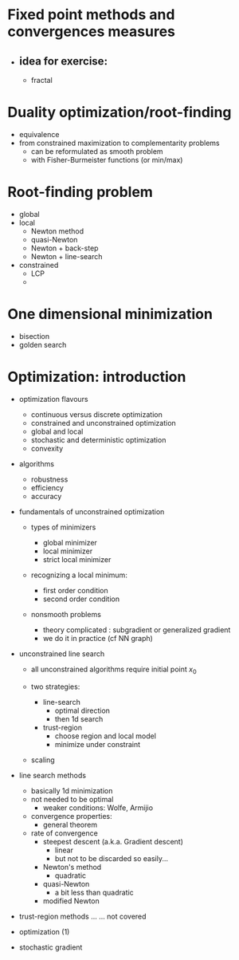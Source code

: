 

#  Fixed point methods and convergences measures

- idea for exercise:
  -
  - fractal


# Duality optimization/root-finding

- equivalence
- from constrained maximization to complementarity problems
  - can be reformulated as smooth problem
  - with Fisher-Burmeister functions (or min/max)


# Root-finding problem

- global
- local
  - Newton method
  - quasi-Newton
  - Newton + back-step
  - Newton + line-search
- constrained
  - LCP
  -


# One dimensional minimization

- bisection
- golden search


# Optimization: introduction

- optimization flavours
  - continuous versus discrete optimization
  - constrained and unconstrained optimization
  - global and local
  - stochastic and deterministic optimization
  - convexity

- algorithms
  - robustness
  - efficiency
  - accuracy

- fundamentals of unconstrained optimization
  - types of minimizers
    - global minimizer
    - local minimizer
    - strict local minimizer

  - recognizing a local minimum:
    - first order condition
    - second order condition

  - nonsmooth problems
    - theory complicated : subgradient or generalized gradient
    - we do it in practice (cf NN graph)

- unconstrained line search

  - all unconstrained algorithms require initial point $x_0$
  - two strategies:
    - line-search
      - optimal direction
      - then 1d search
    - trust-region
      - choose region and local model
      - minimize under constraint

  - scaling

- line search methods

  - basically 1d minimization
  - not needed to be optimal
    - weaker conditions: Wolfe, Armijio
  - convergence properties:
    - general theorem
  - rate of convergence
    - steepest descent (a.k.a. Gradient descent)
      - linear
      - but not to be discarded so easily...
    - Newton's method
      - quadratic
    - quasi-Newton
      - a bit less than quadratic
    - modified Newton

- trust-region methods
  ...
  ... not covered

- optimization (1)
- stochastic gradient
